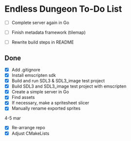 # Endless Dungeon To-Do List

- [ ] Complete server again in Go
- [ ] Finish metadata framework (tilemap)
- [ ] Rewrite build steps in README


## Done
- [x] Add .gitignore
- [x] Install emscripten sdk
- [x] Build and run SDL3 & SDL3_image test project
- [x] Build SDL3 and SDL3_image test project with emscripten
- [x] Create a simple server in Go
- [x] Find assets 
- [x] If necessary, make a spritesheet slicer
- [x] Manually rename exported sprites

4-5 mar
- [x] Re-arrange repo
- [x] Adjust CMakeLists